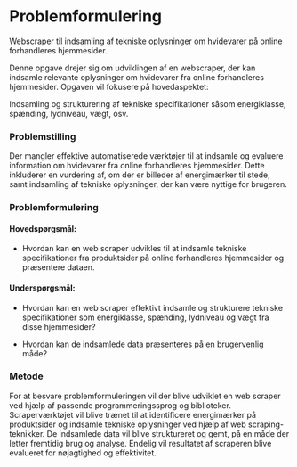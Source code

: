 # Problemformulering
Webscraper til indsamling af tekniske oplysninger om hvidevarer på online forhandleres hjemmesider.

Denne opgave drejer sig om udviklingen af en webscraper, der kan indsamle relevante oplysninger om hvidevarer fra online forhandleres hjemmesider. Opgaven vil fokusere på hovedaspektet:

Indsamling og strukturering af tekniske specifikationer såsom energiklasse, spænding, lydniveau, vægt, osv.
    
### Problemstilling

Der mangler effektive automatiserede værktøjer til at indsamle og evaluere information om hvidevarer fra online forhandleres hjemmesider. Dette inkluderer en vurdering af, om der er billeder af energimærker til stede, samt indsamling af tekniske oplysninger, der kan være nyttige for brugeren.

### Problemformulering

#### Hovedspørgsmål:

-   Hvordan kan en web scraper udvikles til at indsamle tekniske specifikationer fra produktsider på online forhandleres hjemmesider og præsentere dataen.
    
#### Underspørgsmål:
-   Hvordan kan en web scraper effektivt indsamle og strukturere tekniske specifikationer som energiklasse, spænding, lydniveau og vægt fra disse hjemmesider?
    
-   Hvordan kan de indsamlede data præsenteres på en brugervenlig måde?
    

### Metode

For at besvare problemformuleringen vil der blive udviklet en web scraper ved hjælp af passende programmeringssprog og biblioteker. Scraperværktøjet vil blive trænet til at identificere energimærker på produktsider og indsamle tekniske oplysninger ved hjælp af web scraping-teknikker. De indsamlede data vil blive struktureret og gemt, på en måde der letter fremtidig brug og analyse. Endelig vil resultatet af scraperen blive evalueret for nøjagtighed og effektivitet. 
